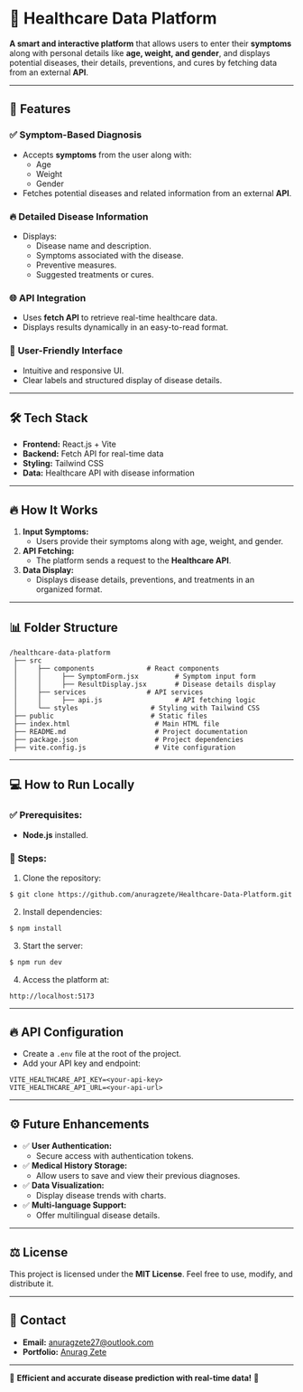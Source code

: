 # 🏥 Healthcare Data Platform

**A smart and interactive platform** that allows users to enter their **symptoms** along with personal details like **age, weight, and gender**, and displays potential diseases, their details, preventions, and cures by fetching data from an external **API**.

---

## 🚀 Features

### ✅ **Symptom-Based Diagnosis**
- Accepts **symptoms** from the user along with:
    - Age
    - Weight
    - Gender
- Fetches potential diseases and related information from an external **API**.

### 🔥 **Detailed Disease Information**
- Displays:
    - Disease name and description.
    - Symptoms associated with the disease.
    - Preventive measures.
    - Suggested treatments or cures.

### 🌐 **API Integration**
- Uses **fetch API** to retrieve real-time healthcare data.
- Displays results dynamically in an easy-to-read format.

### 💾 **User-Friendly Interface**
- Intuitive and responsive UI.
- Clear labels and structured display of disease details.

---

## 🛠️ Tech Stack

- **Frontend:** React.js + Vite
- **Backend:** Fetch API for real-time data
- **Styling:** Tailwind CSS
- **Data:** Healthcare API with disease information

---

## 🔥 How It Works

1. **Input Symptoms:**
    - Users provide their symptoms along with age, weight, and gender.
2. **API Fetching:**
    - The platform sends a request to the **Healthcare API**.
3. **Data Display:**
    - Displays disease details, preventions, and treatments in an organized format.

---

## 📊 Folder Structure

```plaintext
/healthcare-data-platform
 ├── src
 │     ├── components             # React components
 │     │     ├── SymptomForm.jsx         # Symptom input form
 │     │     ├── ResultDisplay.jsx       # Disease details display
 │     ├── services               # API services
 │     │     ├── api.js                  # API fetching logic
 │     └── styles                  # Styling with Tailwind CSS
 ├── public                        # Static files
 ├── index.html                     # Main HTML file
 ├── README.md                      # Project documentation
 ├── package.json                   # Project dependencies
 ├── vite.config.js                 # Vite configuration
```

---

## 💻 How to Run Locally

### ✅ **Prerequisites:**
- **Node.js** installed.

### 🚀 **Steps:**
1. Clone the repository:
```bash
$ git clone https://github.com/anuragzete/Healthcare-Data-Platform.git
```
2. Install dependencies:
```bash
$ npm install
```
3. Start the server:
```bash
$ npm run dev
```
4. Access the platform at:
```
http://localhost:5173
```

---

## 🔥 API Configuration

- Create a `.env` file at the root of the project.
- Add your API key and endpoint:
```plaintext
VITE_HEALTHCARE_API_KEY=<your-api-key>
VITE_HEALTHCARE_API_URL=<your-api-url>
```

---

## ⚙️ Future Enhancements

- ✅ **User Authentication:**
    - Secure access with authentication tokens.
- ✅ **Medical History Storage:**
    - Allow users to save and view their previous diagnoses.
- ✅ **Data Visualization:**
    - Display disease trends with charts.
- ✅ **Multi-language Support:**
    - Offer multilingual disease details.

---

## ⚖️ License

This project is licensed under the **MIT License**. Feel free to use, modify, and distribute it.

---

## 📧 Contact

- **Email:** anuragzete27@outlook.com
- **Portfolio:** [Anurag Zete](https://portfolio-anuragzete.web.app)

---

🏥 **Efficient and accurate disease prediction with real-time data!** 🚀

